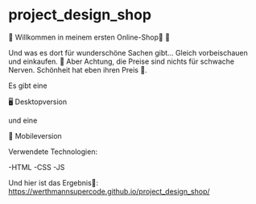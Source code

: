 # project_design_shop

🌸 Willkommen in meinem ersten Online-Shop🥳 🌸

Und was es dort für wunderschöne Sachen gibt... Gleich vorbeischauen und einkaufen. 👜
Aber Achtung, die Preise sind nichts für schwache Nerven. Schönheit hat eben ihren Preis 🥲.

Es gibt eine 

🖥 Desktopversion

und eine

📱 Mobileversion

Verwendete Technologien:

-HTML
-CSS
-JS

Und hier ist das Ergebnis🚀:
https://werthmannsupercode.github.io/project_design_shop/
